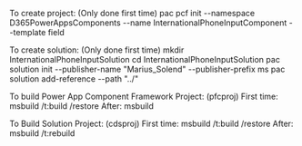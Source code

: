 To create project: (Only done first time)
pac pcf init --namespace D365PowerAppsComponents --name InternationalPhoneInputComponent --template field

To create solution: (Only done first time)
mkdir InternationalPhoneInputSolution
cd InternationalPhoneInputSolution
pac solution init --publisher-name "Marius_Solend" --publisher-prefix ms
pac solution add-reference --path "../"

To build Power App Component Framework Project: (pfcproj)
First time: msbuild /t:build /restore
After: msbuild

To Build Solution Project: (cdsproj)
First time: msbuild /t:build /restore
After: msbuild /t:rebuild